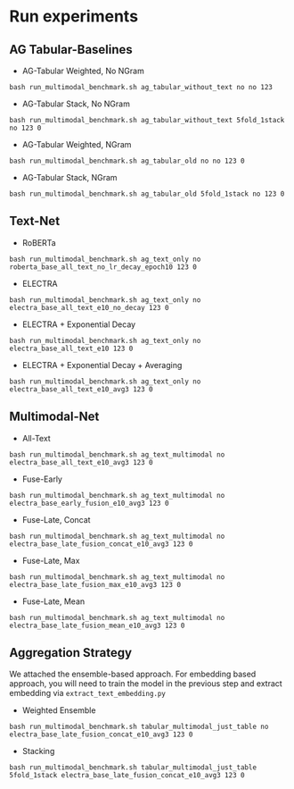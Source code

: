 # Run experiments

## AG Tabular-Baselines

- AG-Tabular Weighted, No NGram
```
bash run_multimodal_benchmark.sh ag_tabular_without_text no no 123
```

- AG-Tabular Stack, No NGram
```
bash run_multimodal_benchmark.sh ag_tabular_without_text 5fold_1stack no 123 0
```

- AG-Tabular Weighted, NGram
```
bash run_multimodal_benchmark.sh ag_tabular_old no no 123 0
```

- AG-Tabular Stack, NGram
```
bash run_multimodal_benchmark.sh ag_tabular_old 5fold_1stack no 123 0
```

## Text-Net

- RoBERTa
```
bash run_multimodal_benchmark.sh ag_text_only no roberta_base_all_text_no_lr_decay_epoch10 123 0
```

- ELECTRA
```
bash run_multimodal_benchmark.sh ag_text_only no electra_base_all_text_e10_no_decay 123 0
```

- ELECTRA + Exponential Decay
```
bash run_multimodal_benchmark.sh ag_text_only no electra_base_all_text_e10 123 0
```


- ELECTRA + Exponential Decay + Averaging
```
bash run_multimodal_benchmark.sh ag_text_only no electra_base_all_text_e10_avg3 123 0
```

## Multimodal-Net

- All-Text
```
bash run_multimodal_benchmark.sh ag_text_multimodal no electra_base_all_text_e10_avg3 123 0
```

- Fuse-Early
```
bash run_multimodal_benchmark.sh ag_text_multimodal no electra_base_early_fusion_e10_avg3 123 0
```

- Fuse-Late, Concat
```
bash run_multimodal_benchmark.sh ag_text_multimodal no electra_base_late_fusion_concat_e10_avg3 123 0
```

- Fuse-Late, Max
```
bash run_multimodal_benchmark.sh ag_text_multimodal no electra_base_late_fusion_max_e10_avg3 123 0
```

- Fuse-Late, Mean
```
bash run_multimodal_benchmark.sh ag_text_multimodal no electra_base_late_fusion_mean_e10_avg3 123 0
```

## Aggregation Strategy

We attached the ensemble-based approach. For embedding based approach, you will need to train the model in the previous step and extract embedding via `extract_text_embedding.py`

- Weighted Ensemble
```
bash run_multimodal_benchmark.sh tabular_multimodal_just_table no electra_base_late_fusion_concat_e10_avg3 123 0
```

- Stacking
```
bash run_multimodal_benchmark.sh tabular_multimodal_just_table 5fold_1stack electra_base_late_fusion_concat_e10_avg3 123 0
```